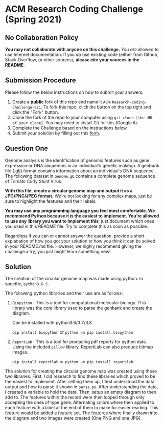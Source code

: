# ACM Research Coding Challenge (Spring 2021)

## No Collaboration Policy

**You may not collaborate with anyone on this challenge.** You _are_ allowed to use Internet documentation. If you _do_ use existing code (either from Github, Stack Overflow, or other sources), **please cite your sources in the README**.

## Submission Procedure

Please follow the below instructions on how to submit your answers.

1. Create a **public** fork of this repo and name it `ACM-Research-Coding-Challenge-S21`. To fork this repo, click the button on the top right and click the "Fork" button.
2. Clone the fork of the repo to your computer using `git clone [the URL of your clone]`. You may need to install Git for this (Google it).
3. Complete the Challenge based on the instructions below.
4. Submit your solution by filling out this [form](https://acmutd.typeform.com/to/uqAJNXUe).

## Question One

Genome analysis is the identification of genomic features such as gene expression or DNA sequences in an individual's genetic makeup. A genbank file (.gb) format contains information about an individual's DNA sequence. The following dataset in `Genome.gb` contains a complete genome sequence of Tomato Curly Stunt Virus.

**With this file, create a circular genome map and output it as a JPG/PNG/JPEG format.** We're not looking for any complex maps, just be sure to highlight the features and their labels.

**You may use any programming language you feel most comfortable. We recommend Python because it is the easiest to implement. You're allowed to use any library you want to implement this**, just document which ones you used in this README file. Try to complete this as soon as possible.

Regardless if you can or cannot answer the question, provide a short explanation of how you got your solution or how you think it can be solved in your README.md file. However, we highly recommend giving the challenge a try, you just might learn something new!

## Solution

The creation of the circular genome map was made using python. In specific, `python3.8.5`.

The following python libraries and their use are as follows:

1. `Biopython` : This is a tool for computational molecular biology. This library was the core library used to parse the genbank and create the diagram.

   Can be installed with python3.6/3.7/3.8

   `pip install biopython` or `python -m pip install biopython`

2. `ReportLab` : This is a tool for producing pdf reports for python data. Using the included `pillow` library, ReportLab can also produce bitmap images.

   `pip install reportlab` or `python -m pip install reportlab`

The solution for creating the circular genome map was created using these two libraries. First, I did research to find these libraries which proved to be the easiest to implement. After setting them up, I first understood the data output and how to parse it shown in `parse.py`. After understanding the data, I created a variable to hold the data. Then, setup an empty diagram to then add to. The features within the record were then looped through only accepting the ones of type gene. Alternating colors where then applied to each feature with a label at the end of them to make for easier reading. This feature would be added a feature set. The features where finally drawn into the diagram and two images were created (One PNG and one JPG).
